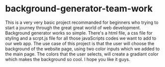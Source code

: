 # background-generator-team-work

This is a very very basic project recommanded for beginners who trying to start a journey through the great great world of web development.
Background generator works so simple. There's a html file, a css file for styling and a scrpt.js file for all those javaScripts codes we want to add to our web app.
The use case of this project is that the user will choose the background of the website page, using two color inputs which we added to the main page. The colors that the user selects, will create a gradiant color which makes the background so cool. I hope you like it guys.
